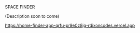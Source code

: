 SPACE FINDER

(Description soon to come)

https://home-finder-app-qrfu-pr9e0z8jg-rdixoncodes.vercel.app
